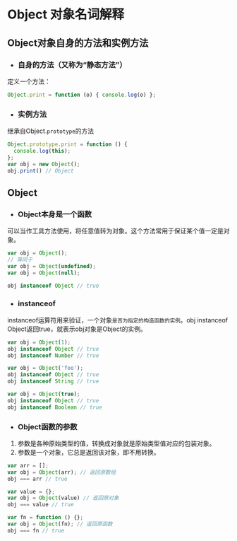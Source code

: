 # Object 对象名词解释  
## Object对象自身的方法和实例方法 
* ### 自身的方法（又称为“静态方法”）  
定义一个方法： 
~~~js
Object.print = function (o) { console.log(o) };
~~~

* ### 实例方法   
继承自Object.`prototype`的方法
~~~js
Object.prototype.print = function () {
  console.log(this);
};
var obj = new Object();
obj.print() // Object
~~~

## Object  
* ### Object本身是一个函数  
可以当作工具方法使用，将任意值转为对象。这个方法常用于保证某个值一定是对象。
```js
var obj = Object();
// 等同于
var obj = Object(undefined);
var obj = Object(null);

obj instanceof Object // true
```
* ### instanceof  
instanceof运算符用来验证，一个对象`是否为指定的构造函数的实例`。obj instanceof Object返回true，就表示obj对象是Object的实例。
```js
var obj = Object(1);
obj instanceof Object // true
obj instanceof Number // true

var obj = Object('foo');
obj instanceof Object // true
obj instanceof String // true

var obj = Object(true);
obj instanceof Object // true
obj instanceof Boolean // true
```

* ### Object函数的参数
1.  参数是各种原始类型的值，转换成对象就是原始类型值对应的包装对象。
2.  参数是一个对象，它总是返回该对象，即不用转换。
~~~js
var arr = [];
var obj = Object(arr); // 返回原数组
obj === arr // true

var value = {};
var obj = Object(value) // 返回原对象
obj === value // true

var fn = function () {};
var obj = Object(fn); // 返回原函数
obj === fn // true
~~~